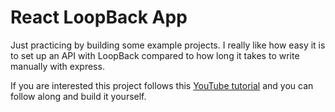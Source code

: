 # React LoopBack App

Just practicing by building some example projects.
I really like how easy it is to set up an API with LoopBack
compared to how long it takes to write manually with express.

If you are interested this project follows this [YouTube tutorial](https://www.youtube.com/watch?v=Mx-cywTNy8s&list=PLillGF-RfqbZjJBAu0sx_0SCuFdzdx4iY) and you can follow along and build it yourself.